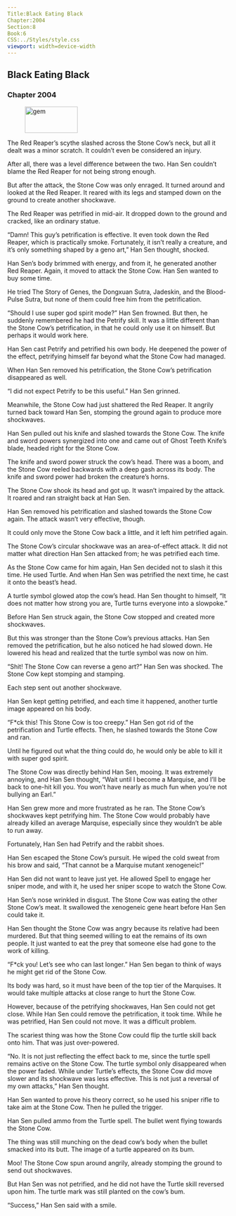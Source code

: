 ```yaml
---
Title:Black Eating Black 
Chapter:2004 
Section:8 
Book:6 
CSS:../Styles/style.css 
viewport: width=device-width
---
```

  
## Black Eating Black
### Chapter 2004
  
<figure>
	<img src="../Images/gem.gif" alt="gem" id="gem" width="120" height="60" />
</figure>
  

  
The Red Reaper’s scythe slashed across the Stone Cow’s neck, but all it dealt was a minor scratch. It couldn’t even be considered an injury.

After all, there was a level difference between the two. Han Sen couldn’t blame the Red Reaper for not being strong enough.

But after the attack, the Stone Cow was only enraged. It turned around and looked at the Red Reaper. It reared with its legs and stamped down on the ground to create another shockwave.

The Red Reaper was petrified in mid-air. It dropped down to the ground and cracked, like an ordinary statue.

“Damn! This guy’s petrification is effective. It even took down the Red Reaper, which is practically smoke. Fortunately, it isn’t really a creature, and it’s only something shaped by a geno art,” Han Sen thought, shocked.

Han Sen’s body brimmed with energy, and from it, he generated another Red Reaper. Again, it moved to attack the Stone Cow. Han Sen wanted to buy some time.

He tried The Story of Genes, the Dongxuan Sutra, Jadeskin, and the Blood-Pulse Sutra, but none of them could free him from the petrification.

“Should I use super god spirit mode?” Han Sen frowned. But then, he suddenly remembered he had the Petrify skill. It was a little different than the Stone Cow’s petrification, in that he could only use it on himself. But perhaps it would work here.

Han Sen cast Petrify and petrified his own body. He deepened the power of the effect, petrifying himself far beyond what the Stone Cow had managed.

When Han Sen removed his petrification, the Stone Cow’s petrification disappeared as well.

“I did not expect Petrify to be this useful.” Han Sen grinned.

Meanwhile, the Stone Cow had just shattered the Red Reaper. It angrily turned back toward Han Sen, stomping the ground again to produce more shockwaves.

Han Sen pulled out his knife and slashed towards the Stone Cow. The knife and sword powers synergized into one and came out of Ghost Teeth Knife’s blade, headed right for the Stone Cow.

The knife and sword power struck the cow’s head. There was a boom, and the Stone Cow reeled backwards with a deep gash across its body. The knife and sword power had broken the creature’s horns.

The Stone Cow shook its head and got up. It wasn’t impaired by the attack. It roared and ran straight back at Han Sen.

Han Sen removed his petrification and slashed towards the Stone Cow again. The attack wasn’t very effective, though.

It could only move the Stone Cow back a little, and it left him petrified again.

The Stone Cow’s circular shockwave was an area-of-effect attack. It did not matter what direction Han Sen attacked from; he was petrified each time.

As the Stone Cow came for him again, Han Sen decided not to slash it this time. He used Turtle. And when Han Sen was petrified the next time, he cast it onto the beast’s head.

A turtle symbol glowed atop the cow’s head. Han Sen thought to himself, “It does not matter how strong you are, Turtle turns everyone into a slowpoke.”

Before Han Sen struck again, the Stone Cow stopped and created more shockwaves.

But this was stronger than the Stone Cow’s previous attacks. Han Sen removed the petrification, but he also noticed he had slowed down. He lowered his head and realized that the turtle symbol was now on him.

“Shit! The Stone Cow can reverse a geno art?” Han Sen was shocked. The Stone Cow kept stomping and stamping.

Each step sent out another shockwave.

Han Sen kept getting petrified, and each time it happened, another turtle image appeared on his body.

“F*ck this! This Stone Cow is too creepy.” Han Sen got rid of the petrification and Turtle effects. Then, he slashed towards the Stone Cow and ran.

Until he figured out what the thing could do, he would only be able to kill it with super god spirit.

The Stone Cow was directly behind Han Sen, mooing. It was extremely annoying, and Han Sen thought, “Wait until I become a Marquise, and I’ll be back to one-hit kill you. You won’t have nearly as much fun when you’re not bullying an Earl.”

Han Sen grew more and more frustrated as he ran. The Stone Cow’s shockwaves kept petrifying him. The Stone Cow would probably have already killed an average Marquise, especially since they wouldn’t be able to run away.

Fortunately, Han Sen had Petrify and the rabbit shoes.

Han Sen escaped the Stone Cow’s pursuit. He wiped the cold sweat from his brow and said, “That cannot be a Marquise mutant xenogeneic!”

Han Sen did not want to leave just yet. He allowed Spell to engage her sniper mode, and with it, he used her sniper scope to watch the Stone Cow.

Han Sen’s nose wrinkled in disgust. The Stone Cow was eating the other Stone Cow’s meat. It swallowed the xenogeneic gene heart before Han Sen could take it.

Han Sen thought the Stone Cow was angry because its relative had been murdered. But that thing seemed willing to eat the remains of its own people. It just wanted to eat the prey that someone else had gone to the work of killing.

“F*ck you! Let’s see who can last longer.” Han Sen began to think of ways he might get rid of the Stone Cow.

Its body was hard, so it must have been of the top tier of the Marquises. It would take multiple attacks at close range to hurt the Stone Cow.

However, because of the petrifying shockwaves, Han Sen could not get close. While Han Sen could remove the petrification, it took time. While he was petrified, Han Sen could not move. It was a difficult problem.

The scariest thing was how the Stone Cow could flip the turtle skill back onto him. That was just over-powered.

“No. It is not just reflecting the effect back to me, since the turtle spell remains active on the Stone Cow. The turtle symbol only disappeared when the power faded. While under Turtle’s effects, the Stone Cow did move slower and its shockwave was less effective. This is not just a reversal of my own attacks,” Han Sen thought.

Han Sen wanted to prove his theory correct, so he used his sniper rifle to take aim at the Stone Cow. Then he pulled the trigger.

Han Sen pulled ammo from the Turtle spell. The bullet went flying towards the Stone Cow.

The thing was still munching on the dead cow’s body when the bullet smacked into its butt. The image of a turtle appeared on its bum.

Moo! The Stone Cow spun around angrily, already stomping the ground to send out shockwaves.

But Han Sen was not petrified, and he did not have the Turtle skill reversed upon him. The turtle mark was still planted on the cow’s bum.

“Success,” Han Sen said with a smile.